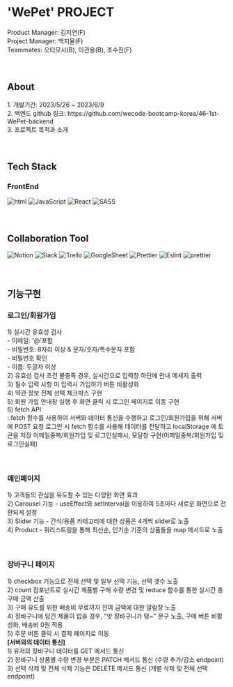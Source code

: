 <h1>'WePet' PROJECT</h1>
Product Manager: 김지연(F) <br />
Project Manager: 백지율(F) <br />
Teammates: 오티모시(B), 이관용(B), 조수진(F) <br />
<br />
<br />
<h2>About</h2>
1.  개발기간: 2023/5/26 ~ 2023/6/9<br />
2.  백엔드 github 링크: https://github.com/wecode-bootcamp-korea/46-1st-WePet-backend<br />
3.  프로젝트 목적과 소개<br />


<br />
<br />
<h2>Tech Stack</h2>

<h3>FrontEnd</h3>
<div>
<img src="https://img.shields.io/badge/HTML-239120?style=for-the-badge&logo=html5&logoColor=white" alt="html">
<img src="https://img.shields.io/badge/JavaScript-F7DF1E?style=for-the-badge&logo=javascript&logoColor=black" alt="JavaScript">
<img src="https://img.shields.io/badge/React-20232A?style=for-the-badge&logo=react&logoColor=61DAFB" alt="React">
<img src="https://img.shields.io/badge/Sass-CC6699?style=for-the-badge&logo=sass&logoColor=white" alt="SASS">
</div>
<br />
<br />
<h2>Collaboration Tool</h2>
<div>
<img src="https://img.shields.io/badge/Notion-000000?style=for-the-badge&logo=notion&logoColor=white" alt="Notion">
<img src="https://img.shields.io/badge/Slack-4A154B?style=for-the-badge&logo=slack&logoColor=white" alt="Slack">
<img src="https://img.shields.io/badge/Trello-0052CC?style=for-the-badge&logo=trello&logoColor=white" alt="Trello">
<img src="https://img.shields.io/badge/Google%20Sheets-34A853?style=for-the-badge&logo=google-sheets&logoColor=white" alt="GoogleSheet">
<img src="https://img.shields.io/badge/prettier-1A2C34?style=for-the-badge&logo=prettier&logoColor=F7BA3E" alt="Prettier">
<img src="https://img.shields.io/badge/eslint-3A33D1?style=for-the-badge&logo=eslint&logoColor=white" alt="Eslint">
<img src="https://img.shields.io/badge/prettier-1A2C34?style=for-the-badge&logo=prettier&logoColor=F7BA3E" alt="prettier">
</div>
<br />
<br />
<h2>기능구현</h2>

<h3>로그인/회원가입</h3>
<span>1) 실시간 유효성 검사</span> <br />
- 이메일: '@'포함<br />
- 비밀번호: 8자리 이상 & 문자/숫자/특수문자 포함 <br />
- 비밀번호 확인 <br /> 
- 이름: 두글자 이상 <br /> 
<span>2) 유효성 검사 조건 불충족 경우, 실시간으로 입력창 하단에 안내 메세지 출력</span> <br />
<span>3) 필수 입력 사항 미 입력시 가입하기 버튼 비활성화</span> <br />
<span>4) 약관 정보 전체 선택 체크박스 구현</span> <br />
<span>5) 회원 가입 안내창 실행 후 화면 클릭 시 로그인 페이지로 이동 구현</span> <br />
<span>6) fetch API </span> <br />
  : fetch 함수를 사용하여 서버와 데이터 통신을 수행하고 로그인/회원가입을 위해 서버에 POST 요청
   로그인 시 fetch 함수를 사용해 데이터를 전달하고 localStorage 에 토큰을 저장
   이메일중복/회원가입 및 로그인실패시, 모달창 구현(이메일중복/회원가입 및 로그인실패)<br />
<br />
<br />
<h3>메인페이지</h3>
<span>1) 고객들의 관심을 유도할 수 있는 다양한 화면 효과</span> <br />
<span>2) Carousel 기능 - useEffect와 setInterval을 이용하여 5초마다 새로운 화면으로 전환되게 설정</span> <br />
<span>3) Slider 기능 - 간식/용품 카테고리에 대한 상품은 4개씩 slider로 노출</span> <br />
<span>4) Product - 쿼리스트링을 통해 최신순, 인기순 기준의 상품들을 map 메서드로 노출</span> <br />
<br />
<br />
<h3>장바구니 페이지</h3>
<span>1) checkbox 기능으로 전체 선택 및 일부 선택 기능, 선택 갯수 노출</span> <br />
<span>2) count 컴포넌트로 실시간 제품별 구매 수량 변경 및 reduce 함수를 통한 실시간 총 구매 금액 산출</span> <br />
<span>3) 구매 유도를 위한 배송비 무료까지 잔여 금액에 대한 알람창 노출</span> <br />
<span>4) 장바구니에 담긴 제품이 없을 경우, "앗 장바구니가 텅~" 문구 노출, 구매 버튼 비활성화, 배송비 0원 적용</span> <br />
<span>5) 주문 버튼 클릭 시 결제 페이지로 이동</span> <br />
<b>[서버와의 데이터 통신]</b> <br />
<span>1) 유저의 장바구니 데이터를 GET 메서드 통신</span> <br />
<span>2) 장바구니 상품별 수량 변경 부분은 PATCH 메서드 통신 (수량 추가/감소 endpoint)</span> <br />
<span>3) 선택 삭제 및 전체 삭제 기능은 DELETE 메서드 통신 (개별 삭제 및 전체 선택 endpoint)</span> <br />



